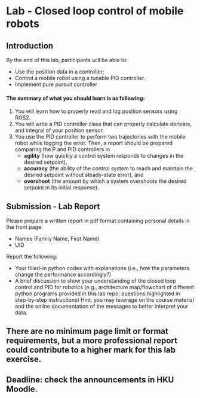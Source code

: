# Lab - Closed loop control of mobile robots

## Introduction 

By the end of this lab, participants will be able to:
- Use the position data in a controller;
- Control a mobile robot using a tunable PID controller.
- Implement pure pursuit controller


#### The summary of what you should learn is as following:

1. You will learn how to properly read and log position sensors using ROS2.
2. You will write a PID controller class that can properly calculate derivate, and integral of your position sensor.
3. You use the PID controller to perform two trajectories with the mobile robot while logging the error. Then, a report should be prepared comparing the P and PID controllers in 
    * **agility** (how quickly a control system responds to changes in the desired setpoint), 
    * **accuracy** (the ability of the control system to reach and maintain the desired setpoint without steady-state error), and
    * **overshoot** (the amount by which a system overshoots the desired setpoint in its initial response).

## Submission - Lab Report
Please prepare a written report in pdf format containing personal details in the front page:
- Names (Family Name, First Name)
- UID

Report the following:
- Your filled-in python codes with explanations (i.e., how the parameters change the performance accordingly?)
- A brief discussion to show your understanding of the closed loop control and PID for robotics (e.g., architecture map/flowchart of different python programs provided in this lab repo; questions highlighted in step-by-step instructions) Hint: you may leverage on the course material and the online documentation of the messages to better interpret your data.


## There are no minimum page limit or format requirements, but a more professional report could contribute to a higher mark for this lab exercise.
## Deadline: check the announcements in HKU Moodle.








